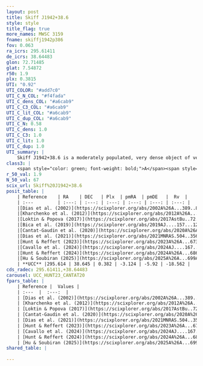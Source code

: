 ```yaml
---
layout: post
title: Skiff J1942+38.6
style: style
title_flag: true
more_names: MWSC 3159
fname: skiffj1942p386
fov: 0.063
ra_icrs: 295.61411
de_icrs: 38.64483
glon: 72.71485
glat: 7.54872
r50: 1.9
plx: 0.3815
UTI: "0.92"
UTI_COLOR: "#add7c0"
UTI_C_N_COL: "#f4fada"
UTI_C_dens_COL: "#a6cab9"
UTI_C_C3_COL: "#a6cab9"
UTI_C_lit_COL: "#a6cab9"
UTI_C_dup_COL: "#a6cab9"
UTI_C_N: 0.58
UTI_C_dens: 1.0
UTI_C_C3: 1.0
UTI_C_lit: 1.0
UTI_C_dup: 1.0
UTI_summary: |
    Skiff J1942+38.6 is a moderately populated, very dense object of very high C3 quality. It is very well-studied in the literature.
class3: |
    <span style="color: green; font-weight: bold;">A</span><span style="color: green; font-weight: bold;">A</span>
r_50_val: 1.9
N_50_val: 67
scix_url: Skiff%20J1942+38.6
posit_table: |
    | Reference    | RA    | DEC   | Plx  | pmRA  | pmDE   |  Rv  |
    | :---         | :---: | :---: | :---: | :---: | :---: | :---: |
    |[Dias et al. (2002)](https://scixplorer.org/abs/2002A%26A...389..871D) | 295.6 | 38.65 | -- | -6.47 | -5.12 | -- |
    |[Kharchenko et al. (2012)](https://scixplorer.org/abs/2012A%26A...543A.156K) | 295.601 | 38.64 | -- | -4.54 | -4.4 | -- |
    |[Loktin & Popova (2017)](https://scixplorer.org/abs/2017AstBu..72..257L) | 295.605 | 38.651 | -- | -3.751 | -6.976 | -- |
    |[Bica et al. (2019)](https://scixplorer.org/abs/2019AJ....157...12B) | 295.596 | 38.652 | -- | -- | -- | -- |
    |[Cantat-Gaudin et al. (2020)](https://scixplorer.org/abs/2020A%26A...640A...1C) | 295.611 | 38.645 | 0.372 | -3.131 | -5.898 | -- |
    |[Dias et al. (2021)](https://scixplorer.org/abs/2021MNRAS.504..356D) | 295.613 | 38.642 | 0.379 | -3.129 | -5.903 | -18.329 |
    |[Hunt & Reffert (2023)](https://scixplorer.org/abs/2023A%26A...673A.114H) | 295.607 | 38.645 | 0.38 | -3.114 | -5.908 | -16.358 |
    |[Cavallo et al. (2024)](https://scixplorer.org/abs/2024AJ....167...12C) | 295.608 | 38.648 | 0.382 | -- | -- | -- |
    |[Hunt & Reffert (2024)](https://scixplorer.org/abs/2024A%26A...686A..42H) | 295.607 | 38.645 | 0.38 | -3.114 | -5.908 | -16.358 |
    |[Hu & Soubiran (2025)](https://scixplorer.org/abs/2025A%26A...699A.246H) | 295.608 | 38.648 | -- | -- | -- | -- |
    | **UCC** |295.614 | 38.645 | 0.382 | -3.124 | -5.92 | -18.562 | 
cds_radec: 295.61411,+38.64483
carousel: UCC_HUNT23_CANTAT20
fpars_table: |
    | Reference |  Values |
    | :---  |  :---:  |
    | [Dias et al. (2002)](https://scixplorer.org/abs/2002A%26A...389..871D) | `E(B-V)=0.125, Dist=2642.0, Age=9.25` |
    | [Kharchenko et al. (2012)](https://scixplorer.org/abs/2012A%26A...543A.156K) | `e_bv=0.125, distance=2642, log_age=9.25` |
    | [Loktin & Popova (2017)](https://scixplorer.org/abs/2017AstBu..72..257L) | `E(B-V)=0.032, Dmod=11.68, logt=9.38` |
    | [Cantat-Gaudin et al. (2020)](https://scixplorer.org/abs/2020A%26A...640A...1C) | `AVNN=0.28, DMNN=11.88, AgeNN=9.17` |
    | [Dias et al. (2021)](https://scixplorer.org/abs/2021MNRAS.504..356D) | `Av=0.484, Dist=2436, logage=9.185, [Fe/H]=0.078` |
    | [Hunt & Reffert (2023)](https://scixplorer.org/abs/2023A%26A...673A.114H) | `AV50=0.278, diffAV50=0.874, MOD50=12.336, logAge50=9.11` |
    | [Cavallo et al. (2024)](https://scixplorer.org/abs/2024AJ....167...12C) | `AV50=0.58, dMod50=11.99, logAge50=9.22, [Fe/H]50=0.07` |
    | [Hunt & Reffert (2024)](https://scixplorer.org/abs/2024A%26A...686A..42H) | `MassJ=165.510` |
    | [Hu & Soubiran (2025)](https://scixplorer.org/abs/2025A%26A...699A.246H) | `MA22=-0.08, MA23f=-0.11, MA23g=0.0, MZ23=0.0, MK24=-0.11, MF24=-0.06` |
shared_table: |
    
---
```

